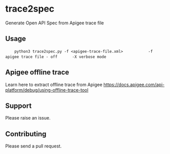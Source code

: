 # trace2spec
Generate Open API Spec from Apigee trace file

## Usage
`    python3 trace2spec.py -f <apigee-trace-file.xml>`
`    `
`      -f apigee trace file - off`
`      -X verbose mode`

## Apigee offline trace
Learn here to extract offline trace from Apigee
https://docs.apigee.com/api-platform/debug/using-offline-trace-tool

## Support
Please raise an issue.

## Contributing
Please send a pull request.
